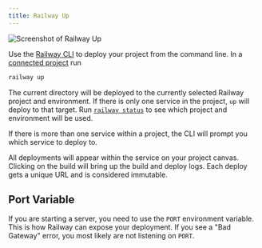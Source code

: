 ```yaml
---
title: Railway Up
---
```


<Image src="https://res.cloudinary.com/railway/image/upload/v1631917786/docs/railway-up_h4as0c.png"
alt="Screenshot of Railway Up"
layout="intrinsic"
width={333} height={64} quality={80} />

Use the [Railway CLI](/develop/cli) to deploy your project from the
command line. In a [connected project](/develop/cli#connect) run

```bash
railway up
```

The current directory will be deployed to the currently selected Railway project
and environment. If there is only one service in the project, `up` will deploy to that target.
Run [`railway status`](/reference/cli-api#status) to see
which project and environment will be used.

If there is more than one service within a project, the CLI will prompt you which service to deploy to.

All deployments will appear within the service on your project canvas.
Clicking on the build will bring up the build and deploy logs. Each deploy gets
a unique URL and is considered immutable.

## Port Variable

If you are starting a server, you need to use the `PORT` environment variable.
This is how Railway can expose your deployment. If you see a "Bad Gateway"
error, you most likely are not listening on `PORT`.
